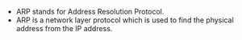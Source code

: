 - ARP stands for Address Resolution Protocol.
- ARP is a network layer protocol which is used to find the physical address from the IP address. 